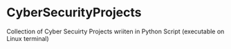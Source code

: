 # CyberSecurityProjects
Collection of Cyber Secuirty Projects wriiten in Python Script (executable on Linux terminal)

